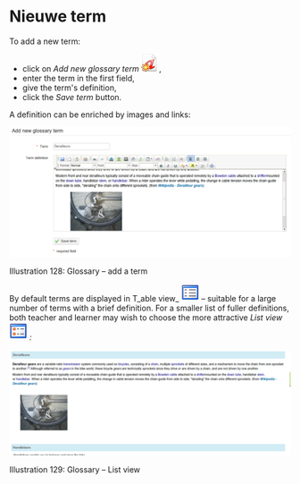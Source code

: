 # Nieuwe term

To add a new term:

* click on _Add new glossary term_ ![](../../.gitbook/assets/graphics234%20%283%29.png),
* enter the term in the first field,
* give the term's definition,
* click the _Save term_ button.

A definition can be enriched by images and links:

![](../../.gitbook/assets/graphics236%20%281%29.png)

Illustration 128: Glossary – add a term

By default terms are displayed in T_able view_ ![](../../.gitbook/assets/graphics235%20%283%29.png) – suitable for a large number of terms with a brief definition. For a smaller list of fuller definitions, both teacher and learner may wish to choose the more attractive _List view_ ![](../../.gitbook/assets/graphics238%20%283%29.png) _:_

![](../../.gitbook/assets/graphics237%20%281%29.png)

Illustration 129: Glossary – List view

